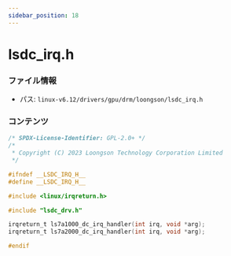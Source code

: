 ```yaml
---
sidebar_position: 18
---
```

# lsdc_irq.h

### ファイル情報

- パス: `linux-v6.12/drivers/gpu/drm/loongson/lsdc_irq.h`

### コンテンツ

```h
/* SPDX-License-Identifier: GPL-2.0+ */
/*
 * Copyright (C) 2023 Loongson Technology Corporation Limited
 */

#ifndef __LSDC_IRQ_H__
#define __LSDC_IRQ_H__

#include <linux/irqreturn.h>

#include "lsdc_drv.h"

irqreturn_t ls7a1000_dc_irq_handler(int irq, void *arg);
irqreturn_t ls7a2000_dc_irq_handler(int irq, void *arg);

#endif

```
